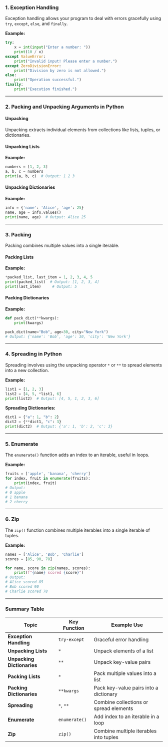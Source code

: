 
### **1. Exception Handling**
Exception handling allows your program to deal with errors gracefully using `try`, `except`, `else`, and `finally`.

**Example:**
```python
try:
    x = int(input("Enter a number: "))
    print(10 / x)
except ValueError:
    print("Invalid input! Please enter a number.")
except ZeroDivisionError:
    print("Division by zero is not allowed.")
else:
    print("Operation successful.")
finally:
    print("Execution finished.")
```

---

### **2. Packing and Unpacking Arguments in Python**

#### **Unpacking**
Unpacking extracts individual elements from collections like lists, tuples, or dictionaries.

#### **Unpacking Lists**
**Example:**
```python
numbers = [1, 2, 3]
a, b, c = numbers
print(a, b, c)  # Output: 1 2 3
```

#### **Unpacking Dictionaries**
**Example:**
```python
info = {'name': 'Alice', 'age': 25}
name, age = info.values()
print(name, age)  # Output: Alice 25
```

---

### **3. Packing**
Packing combines multiple values into a single iterable.

#### **Packing Lists**
**Example:**
```python
*packed_list, last_item = 1, 2, 3, 4, 5
print(packed_list)  # Output: [1, 2, 3, 4]
print(last_item)     # Output: 5
```

#### **Packing Dictionaries**
**Example:**
```python
def pack_dict(**kwargs):
    print(kwargs)

pack_dict(name="Bob", age=30, city="New York")
# Output: {'name': 'Bob', 'age': 30, 'city': 'New York'}
```

---

### **4. Spreading in Python**
Spreading involves using the unpacking operator `*` or `**` to spread elements into a new collection.

**Example:**
```python
list1 = [1, 2, 3]
list2 = [4, 5, *list1, 6]
print(list2)  # Output: [4, 5, 1, 2, 3, 6]
```

**Spreading Dictionaries:**
```python
dict1 = {"a": 1, "b": 2}
dict2 = {**dict1, "c": 3}
print(dict2)  # Output: {'a': 1, 'b': 2, 'c': 3}
```

---

### **5. Enumerate**
The `enumerate()` function adds an index to an iterable, useful in loops.

**Example:**
```python
fruits = ['apple', 'banana', 'cherry']
for index, fruit in enumerate(fruits):
    print(index, fruit)
# Output:
# 0 apple
# 1 banana
# 2 cherry
```

---

### **6. Zip**
The `zip()` function combines multiple iterables into a single iterable of tuples.

**Example:**
```python
names = ['Alice', 'Bob', 'Charlie']
scores = [85, 90, 78]

for name, score in zip(names, scores):
    print(f"{name} scored {score}")
# Output:
# Alice scored 85
# Bob scored 90
# Charlie scored 78
```

---

### Summary Table

| **Topic**                  | **Key Function** | **Example Use**                                   |
|----------------------------|------------------|--------------------------------------------------|
| **Exception Handling**     | `try-except`     | Graceful error handling                          |
| **Unpacking Lists**         | `*`             | Unpack elements of a list                       |
| **Unpacking Dictionaries** | `**`            | Unpack key-value pairs                          |
| **Packing Lists**           | `*`             | Pack multiple values into a list                |
| **Packing Dictionaries**    | `**kwargs`      | Pack key-value pairs into a dictionary          |
| **Spreading**               | `*`, `**`       | Combine collections or spread elements          |
| **Enumerate**               | `enumerate()`   | Add index to an iterable in a loop              |
| **Zip**                     | `zip()`         | Combine multiple iterables into tuples          |


